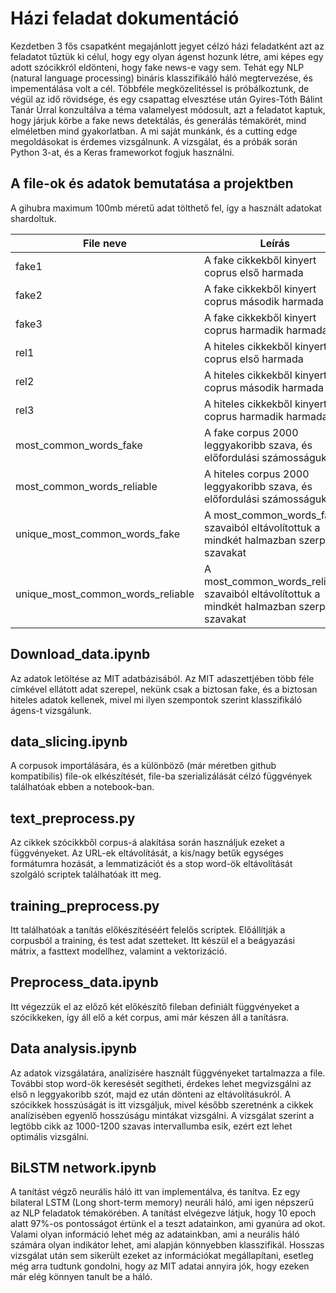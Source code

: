 # Házi feladat dokumentáció 

Kezdetben 3 fős csapatként megajánlott jegyet célzó házi feladatként azt az feladatot tűztük ki célul, hogy egy olyan ágenst hozunk létre, ami képes egy adott szócikkról eldönteni, hogy fake news-e vagy sem. Tehát egy NLP (natural language processing) bináris klasszifikáló háló megtervezése, és impementálása volt a cél. Többféle megközelitéssel is próbálkoztunk, de végül az idő rövidsége, és egy csapattag elvesztése után Gyires-Tóth Bálint Tanár Úrral konzultálva a téma valamelyest módosult, azt a feladatot kaptuk, hogy járjuk körbe a fake news detektálás, és generálás témakörét, mind elméletben mind gyakorlatban. A mi saját munkánk, és a cutting edge megoldásokat is érdemes vizsgálnunk. 
A vizsgálat, és a próbák során Python 3-at, és a Keras frameworkot fogjuk használni.

## A file-ok és adatok bemutatása a projektben

A gihubra maximum 100mb méretű adat tölthető fel, így a használt adatokat shardoltuk.


| File neve | Leírás |
| ------------- | ------------- |
| fake1 | A fake cikkekből kinyert coprus első harmada  | 
| fake2  | A fake cikkekből kinyert coprus második harmada  |
| fake3  | A fake cikkekből kinyert coprus harmadik harmada  |
| rel1  | A hiteles cikkekből kinyert coprus első harmada  |
| rel2  | A hiteles cikkekből kinyert coprus második harmada  |
| rel3  | A hiteles cikkekből kinyert coprus harmadik harmada  |
| most_common_words_fake  | A fake corpus 2000 leggyakoribb szava, és előfordulási számosságuk  |
| most_common_words_reliable  | A hiteles corpus 2000 leggyakoribb szava, és előfordulási számosságuk  |
| unique_most_common_words_fake  | A most_common_words_fake szavaiból eltávolítottuk a mindkét halmazban szerplő szavakat  |
| unique_most_common_words_reliable  | A most_common_words_reliable szavaiból eltávolítottuk a mindkét halmazban szerplő szavakat  |


## Download_data.ipynb
Az adatok letöltése az MIT adatbázisából. Az MIT adaszettjében több féle címkével ellátott adat szerepel, nekünk csak a biztosan fake, és a biztosan hiteles adatok kellenek, mivel mi ilyen szempontok szerint klasszifikáló ágens-t vizsgálunk.

## data_slicing.ipynb

A corpusok importálására, és a különböző (már méretben github kompatibilis) file-ok elkészítését, file-ba szerializálását célzó függvények találhatóak ebben a notebook-ban.

## text_preprocess.py

Az cikkek szócikkből corpus-á alakítása során használjuk ezeket a függvényeket. Az URL-ek eltávolítását, a kis/nagy betűk egységes formátumra hozását, a lemmatizációt és a stop word-ök eltávolítását szolgáló scriptek találhatóak itt meg.

## training_preprocess.py

Itt találhatóak a tanítás előkészítéséért felelős scriptek. Előállítják a corpusból a training, és test adat szetteket. Itt készül el a beágyazási mátrix, a fasttext modellhez, valamint a vektorizáció.

## Preprocess_data.ipynb

Itt végezzük el az előző két előkészítő fileban definiált függvényeket a szócikkeken, így áll elő a két corpus, ami már készen áll a tanításra.

## Data analysis.ipynb

Az adatok vizsgálatára, analízisére használt függvényeket tartalmazza a file. További stop word-ök keresését segítheti, érdekes lehet megvizsgálni az első n leggyakoribb szót, majd ez után dönteni az eltávolításukról. A szócikkek hosszúságát is itt vizsgáljuk, mivel később szeretnénk a cikkek analízisében egyenlő hosszúságu mintákat vizsgálni. A vizsgálat szerint a legtöbb cikk az 1000-1200 szavas intervallumba esik, ezért ezt lehet optimális vizsgálni.

## BiLSTM network.ipynb

A tanítást végző neurális háló itt van implementálva, és tanítva.
Ez egy bilateral LSTM (Long short-term memory) neuráli háló, ami igen népszerű az NLP feladatok témakörében.
A tanítást elvégezve látjuk, hogy 10 epoch alatt 97%-os pontosságot értünk el a teszt adatainkon, ami gyanúra ad okot. Valami olyan információ lehet még az adatainkban, ami a neurális háló számára olyan indikátor lehet, ami alapján könnyebben klasszifikál. Hosszas vizsgálat után sem sikerült ezeket az információkat megállapítani, esetleg még arra tudtunk gondolni, hogy az MIT adatai annyira jók, hogy ezeken már elég könnyen tanult be a háló.

